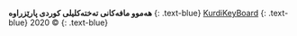 

**هەموو مافەکانی تەختەکلیلی کوردی پارێزراوە**
{: .text-blue}
[KurdiKeyBoard](https://kurdikeyboard.github.io)
{: .text-blue}
2020 ©
{: .text-blue}
